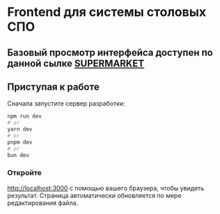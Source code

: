 # Frontend для системы столовых СПО

## Базовый просмотр интерфейса доступен по данной сылке [SUPERMARKET](danula-ded.github.io/supermarket/)

## Приступая к работе

Сначала запустите сервер разработки:

```bash
npm run dev
# or
yarn dev
# or
pnpm dev
# or
bun dev
```

### Откройте
[http://localhost:3000](http://localhost:3000) с помощью вашего браузера, чтобы увидеть результат. Страница автоматически обновляется по мере редактирования файла.
